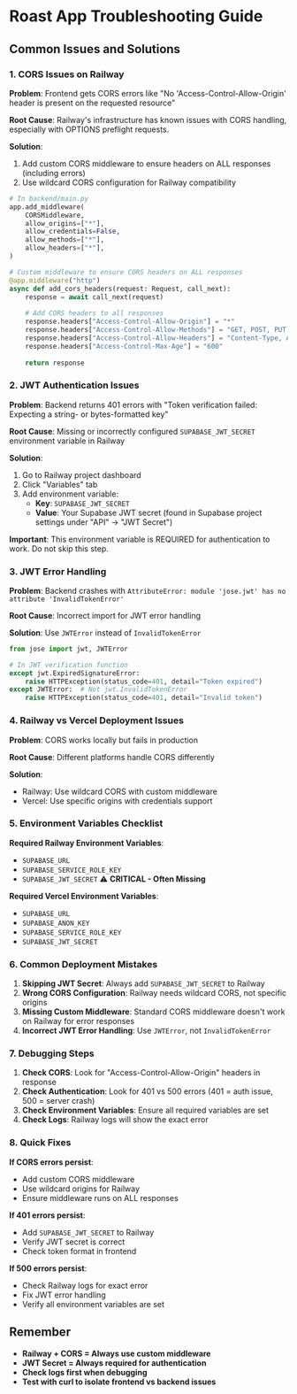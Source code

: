 # Roast App Troubleshooting Guide

## Common Issues and Solutions

### 1. CORS Issues on Railway

**Problem**: Frontend gets CORS errors like "No 'Access-Control-Allow-Origin' header is present on the requested resource"

**Root Cause**: Railway's infrastructure has known issues with CORS handling, especially with OPTIONS preflight requests.

**Solution**: 
1. Add custom CORS middleware to ensure headers on ALL responses (including errors)
2. Use wildcard CORS configuration for Railway compatibility

```python
# In backend/main.py
app.add_middleware(
    CORSMiddleware,
    allow_origins=["*"],
    allow_credentials=False,
    allow_methods=["*"],
    allow_headers=["*"],
)

# Custom middleware to ensure CORS headers on ALL responses
@app.middleware("http")
async def add_cors_headers(request: Request, call_next):
    response = await call_next(request)
    
    # Add CORS headers to all responses
    response.headers["Access-Control-Allow-Origin"] = "*"
    response.headers["Access-Control-Allow-Methods"] = "GET, POST, PUT, PATCH, DELETE, OPTIONS"
    response.headers["Access-Control-Allow-Headers"] = "Content-Type, Authorization, X-Requested-With, Accept, Origin"
    response.headers["Access-Control-Max-Age"] = "600"
    
    return response
```

### 2. JWT Authentication Issues

**Problem**: Backend returns 401 errors with "Token verification failed: Expecting a string- or bytes-formatted key"

**Root Cause**: Missing or incorrectly configured `SUPABASE_JWT_SECRET` environment variable in Railway

**Solution**: 
1. Go to Railway project dashboard
2. Click "Variables" tab
3. Add environment variable:
   - **Key**: `SUPABASE_JWT_SECRET`
   - **Value**: Your Supabase JWT secret (found in Supabase project settings under "API" → "JWT Secret")

**Important**: This environment variable is REQUIRED for authentication to work. Do not skip this step.

### 3. JWT Error Handling

**Problem**: Backend crashes with `AttributeError: module 'jose.jwt' has no attribute 'InvalidTokenError'`

**Root Cause**: Incorrect import for JWT error handling

**Solution**: Use `JWTError` instead of `InvalidTokenError`

```python
from jose import jwt, JWTError

# In JWT verification function
except jwt.ExpiredSignatureError:
    raise HTTPException(status_code=401, detail="Token expired")
except JWTError:  # Not jwt.InvalidTokenError
    raise HTTPException(status_code=401, detail="Invalid token")
```

### 4. Railway vs Vercel Deployment Issues

**Problem**: CORS works locally but fails in production

**Root Cause**: Different platforms handle CORS differently

**Solution**: 
- Railway: Use wildcard CORS with custom middleware
- Vercel: Use specific origins with credentials support

### 5. Environment Variables Checklist

**Required Railway Environment Variables**:
- `SUPABASE_URL`
- `SUPABASE_SERVICE_ROLE_KEY` 
- `SUPABASE_JWT_SECRET` ⚠️ **CRITICAL - Often Missing**

**Required Vercel Environment Variables**:
- `SUPABASE_URL`
- `SUPABASE_ANON_KEY`
- `SUPABASE_SERVICE_ROLE_KEY`
- `SUPABASE_JWT_SECRET`

### 6. Common Deployment Mistakes

1. **Skipping JWT Secret**: Always add `SUPABASE_JWT_SECRET` to Railway
2. **Wrong CORS Configuration**: Railway needs wildcard CORS, not specific origins
3. **Missing Custom Middleware**: Standard CORS middleware doesn't work on Railway for error responses
4. **Incorrect JWT Error Handling**: Use `JWTError`, not `InvalidTokenError`

### 7. Debugging Steps

1. **Check CORS**: Look for "Access-Control-Allow-Origin" headers in response
2. **Check Authentication**: Look for 401 vs 500 errors (401 = auth issue, 500 = server crash)
3. **Check Environment Variables**: Ensure all required variables are set
4. **Check Logs**: Railway logs will show the exact error

### 8. Quick Fixes

**If CORS errors persist**:
- Add custom CORS middleware
- Use wildcard origins for Railway
- Ensure middleware runs on ALL responses

**If 401 errors persist**:
- Add `SUPABASE_JWT_SECRET` to Railway
- Verify JWT secret is correct
- Check token format in frontend

**If 500 errors persist**:
- Check Railway logs for exact error
- Fix JWT error handling
- Verify all environment variables are set

## Remember

- **Railway + CORS = Always use custom middleware**
- **JWT Secret = Always required for authentication**
- **Check logs first when debugging**
- **Test with curl to isolate frontend vs backend issues**
